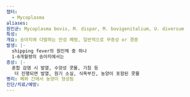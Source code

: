 ```yaml
---
챕터:
  - Mycoplasma
aliases: 
원인균: Mycoplasma bovis, M. dispar, M. bovigenitalium, U. diversum
특성: 
개요: 송아지에 다발하는 만성 폐렴, 일반적으로 무증상 or 경증
발생: |-
  shipping fever의 원인체 중 하나
  1-6개월령의 송아지에서는
증상: |-
  혼합 감염 시 발열, 수양성 콧물, 기침 등
   더 진행되면 발열, 원기 소실, 식욕부진, 농양이 포함된 콧물
병리: 폐와 간에서 농양이 형성됨
진단/치료/예방: 
---
```

